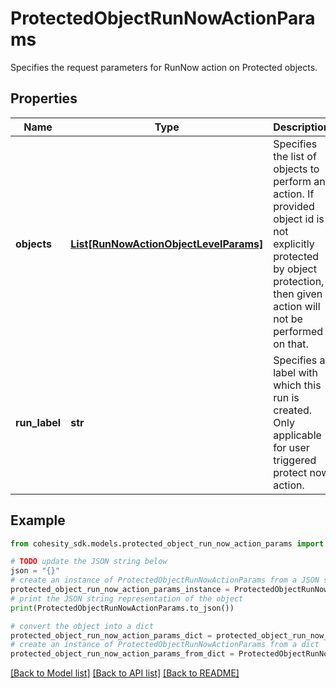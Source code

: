 # ProtectedObjectRunNowActionParams

Specifies the request parameters for RunNow action on Protected objects.

## Properties

Name | Type | Description | Notes
------------ | ------------- | ------------- | -------------
**objects** | [**List[RunNowActionObjectLevelParams]**](RunNowActionObjectLevelParams.md) | Specifies the list of objects to perform an action. If provided object id is not explicitly protected by object protection, then given action will not be performed on that. | [optional] 
**run_label** | **str** | Specifies a label with which this run is created. Only applicable for user triggered protect now action. | [optional] 

## Example

```python
from cohesity_sdk.models.protected_object_run_now_action_params import ProtectedObjectRunNowActionParams

# TODO update the JSON string below
json = "{}"
# create an instance of ProtectedObjectRunNowActionParams from a JSON string
protected_object_run_now_action_params_instance = ProtectedObjectRunNowActionParams.from_json(json)
# print the JSON string representation of the object
print(ProtectedObjectRunNowActionParams.to_json())

# convert the object into a dict
protected_object_run_now_action_params_dict = protected_object_run_now_action_params_instance.to_dict()
# create an instance of ProtectedObjectRunNowActionParams from a dict
protected_object_run_now_action_params_from_dict = ProtectedObjectRunNowActionParams.from_dict(protected_object_run_now_action_params_dict)
```
[[Back to Model list]](../README.md#documentation-for-models) [[Back to API list]](../README.md#documentation-for-api-endpoints) [[Back to README]](../README.md)


